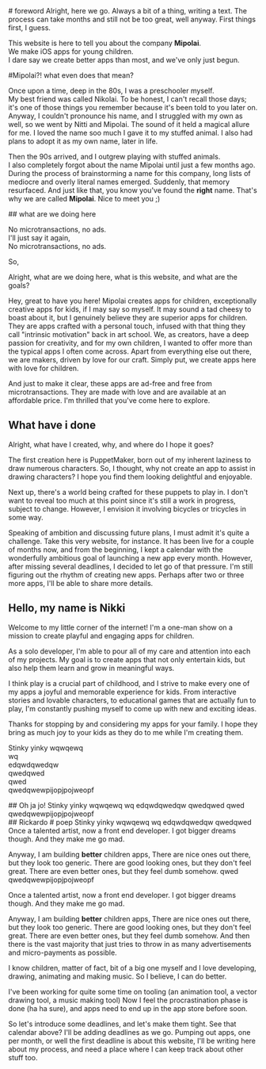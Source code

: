 <section class='yellow'>
# foreword
Alright, here we go.  
Always a bit of a thing, writing a text.  
The process can take months and still not be too great, well anyway.  
First things first, I guess.  

This website is here to tell you about the company **Mipolai**.  
We make iOS apps for young children.  
I dare say we create better apps than most, and we've only just begun.  
</section>

#Mipolai?! what even does that mean?

Once upon a time, deep in the 80s, I was a preschooler myself.  
My best friend was called Nikolai. To be honest, I can't recall those days; it's one of those things you remember because it's been told to you later on. Anyway, I couldn't pronounce his name, and I struggled with my own as well, so we went by Nitti and Mipolai. The sound of it held a magical allure for me.
I loved the name soo much I gave it to my stuffed animal. I also had plans to adopt it as my own name, later in life.

Then the 90s arrived, and I outgrew playing with stuffed animals.  
I also completely forgot about the name Mipolai until just a few months ago.  
During the process of brainstorming a name for this company, long lists of mediocre and overly literal names emerged. Suddenly, that memory resurfaced. And just like that, you know you've found the **right** name.
That's why we are called **Mipolai**.
Nice to meet you ;)  



<section class=red>
## what are we doing here

No microtransactions, no ads.   
I'll just say it again,   
No microtransactions, no ads.   

So, 

Alright, what are we doing here, what is this website, and what are the goals?

Hey, great to have you here! Mipolai creates apps for children, exceptionally creative apps for kids, if I may say so myself. It may sound a tad cheesy to boast about it, but I genuinely believe they are superior apps for children. They are apps crafted with a personal touch, infused with that thing they call "intrinsic motivation" back in art school. We, as creators, have a deep passion for creativity, and for my own children, I wanted to offer more than the typical apps I often come across. Apart from everything else out there, we are makers, driven by love for our craft. Simply put, we create apps here with love for children.

And just to make it clear, these apps are ad-free and free from microtransactions. They are made with love and are available at an affordable price. I'm thrilled that you've come here to explore.
</section>

## What have i done
Alright, what have I created, why, and where do I hope it goes?

The first creation here is PuppetMaker, born out of my inherent laziness to draw numerous characters. So, I thought, why not create an app to assist in drawing characters? I hope you find them looking delightful and enjoyable.

Next up, there's a world being crafted for these puppets to play in. I don't want to reveal too much at this point since it's still a work in progress, subject to change. However, I envision it involving bicycles or tricycles in some way.

Speaking of ambition and discussing future plans, I must admit it's quite a challenge. Take this very website, for instance. It has been live for a couple of months now, and from the beginning, I kept a calendar with the wonderfully ambitious goal of launching a new app every month. However, after missing several deadlines, I decided to let go of that pressure. I'm still figuring out the rhythm of creating new apps. Perhaps after two or three more apps, I'll be able to share more details.



## Hello, my name is Nikki 


Welcome to my little corner of the internet! I'm a one-man show on a mission to create playful and engaging apps for children.

As a solo developer, I'm able to pour all of my care and attention into each of my projects. My goal is to create apps that not only entertain kids, but also help them learn and grow in meaningful ways.

I think play is a crucial part of childhood, and I strive to make every one of my apps a joyful and memorable experience for kids. From interactive stories and lovable characters, to educational games that are actually fun to play, I'm constantly pushing myself to come up with new and exciting ideas.

Thanks for stopping by and considering my apps for your family. I hope they bring as much joy to your kids as they do to me while I'm creating them.


<section class='yellow'>

Stinky yinky
wqwqewq  
wq  
edqwdqwedqw  
qwedqwed  
qwed  
qwedqwewpijopjpojweopf  


<div class='put-calendar-in-here'></div>
<script>
    //remember month counting starts from 0
	let deadlines = [{date:new Date(2022, 9, 31), description: 'this website', success:true},
	                 {date:new Date(2022, 10, 31), description: 'character creation kit', success:false},
                     {date:new Date(2022, 11, 14), description: 'character creation kit',  success:false},
					 {date:new Date(2022, 11, 31), description: 'character creation kit',  success:false },
					  {date:new Date(2023, 0, 14), description: 'character creation kit '}];
	buildCalendar(deadlines);
</script>

</section>
<section class='red'>
## Oh ja jo!
Stinky yinky
wqwqewq  
wq  
edqwdqwedqw  
qwedqwed  
qwed  
qwedqwewpijopjpojweopf  

</section>
<section class='green'>
## Rickardo
# poep
Stinky yinky  
wqwqewq  
wq  
edqwdqwedqw
qwedqwed
Once a talented artist, now a front end developer.
I got bigger dreams though.
And they make me go mad.

Anyway, I am building **better** children apps,
There are nice ones out there, but they look too generic.
There are good looking ones, but they don't feel great.
There are even better ones, but they feel dumb somehow.
qwed
qwedqwewpijopjpojweopf

</section>


Once a talented artist, now a front end developer.
I got bigger dreams though.
And they make me go mad.

Anyway, I am building **better** children apps,
There are nice ones out there, but they look too generic.
There are good looking ones, but they don't feel great.
There are even better ones, but they feel dumb somehow.
And then there is the vast majority that just tries to throw in as many advertisements and micro-payments as possible.

I know children, matter of fact, bit of a big one myself and I love developing, drawing, animating and making music.
So I believe, I can do better.

I've been working for quite some time on tooling (an animation tool, a vector drawing tool, a music making tool)
Now I feel the procrastination phase is done (ha ha sure), and apps need to end up in the app store before soon.


So let's introduce some deadlines,
and let's make them tight.
See that calendar above? I'll be adding deadlines as we go.
Pumping out apps, one per month, or well the first deadline is about this website, I'll be writing here about my process, and need a place where I can keep track about other stuff too. 





